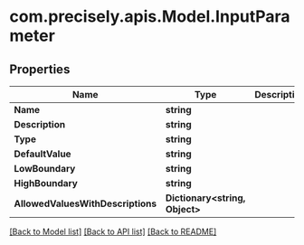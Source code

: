 # com.precisely.apis.Model.InputParameter
## Properties

Name | Type | Description | Notes
------------ | ------------- | ------------- | -------------
**Name** | **string** |  | [optional] 
**Description** | **string** |  | [optional] 
**Type** | **string** |  | [optional] 
**DefaultValue** | **string** |  | [optional] 
**LowBoundary** | **string** |  | [optional] 
**HighBoundary** | **string** |  | [optional] 
**AllowedValuesWithDescriptions** | **Dictionary&lt;string, Object&gt;** |  | [optional] 

[[Back to Model list]](../README.md#documentation-for-models) [[Back to API list]](../README.md#documentation-for-api-endpoints) [[Back to README]](../README.md)

